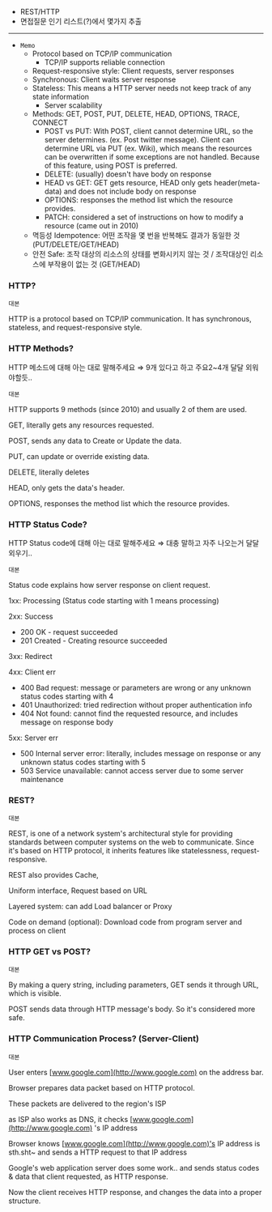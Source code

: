 - REST/HTTP
- 면접질문 인기 리스트(?)에서 몇가지 추출

---

- `Memo`
  - Protocol based on TCP/IP communication
    - TCP/IP supports reliable connection
  - Request-responsive style: Client requests, server responses
  - Synchronous: Client waits server response
  - Stateless: This means a HTTP server needs not keep track of any state information
    - Server scalability
  - Methods: GET, POST, PUT, DELETE, HEAD, OPTIONS, TRACE, CONNECT
    - POST vs PUT: With POST, client cannot determine URL, so the server determines. (ex. Post twitter message). Client can determine URL via PUT (ex. Wiki), which means the resources can be overwritten if some exceptions are not handled. Because of this feature, using POST is preferred.
    - DELETE: (usually) doesn't have body on response
    - HEAD vs GET: GET gets resource, HEAD only gets header(meta-data) and does not include body on response
    - OPTIONS: responses the method list which the resource provides.
    - PATCH: considered a set of instructions on how to modify a resource (came out in 2010)
  - 멱등성 Idempotence: 어떤 조작을 몇 번을 반복해도 결과가 동일한 것 (PUT/DELETE/GET/HEAD)
  - 안전 Safe: 조작 대상의 리소스의 상태를 변화시키지 않는 것 / 조작대상인 리소스에 부작용이 없는 것 (GET/HEAD)

### HTTP?

`대본`

HTTP is a protocol based on TCP/IP communication. It has synchronous, stateless, and request-responsive style.

### HTTP Methods?

HTTP 메소드에 대해 아는 대로 말해주세요 ⇒ 9개 있다고 하고 주요2~4개 달달 외워야할듯..

`대본`

HTTP supports 9 methods (since 2010) and usually 2 of them are used.

GET, literally gets any resources requested.

POST, sends any data to Create or Update the data.

PUT, can update or override existing data.

DELETE, literally deletes

HEAD, only gets the data's header.

OPTIONS, responses the method list which the resource provides.

### HTTP Status Code?

HTTP Status code에 대해 아는 대로 말해주세요 ⇒ 대충 말하고 자주 나오는거 달달 외우기..

`대본`

Status code explains how server response on client request.

1xx: Processing (Status code starting with 1 means processing)

2xx: Success

- 200 OK - request succeeded
- 201 Created - Creating resource succeeded

3xx: Redirect

4xx: Client err

- 400 Bad request: message or parameters are wrong or any unknown status codes starting with 4
- 401 Unauthorized: tried redirection without proper authentication info
- 404 Not found: cannot find the requested resource, and includes message on response body

5xx: Server err

- 500 Internal server error: literally, includes message on response or any unknown status codes starting with 5
- 503 Service unavailable: cannot access server due to some server maintenance

### REST?

`대본`

REST, is one of a network system's architectural style for providing standards between computer systems on the web to communicate. Since it's based on HTTP protocol, it inherits features like statelessness, request-responsive.

REST also provides Cache,

Uniform interface, Request based on URL

Layered system: can add Load balancer or Proxy

Code on demand (optional): Download code from program server and process on client

### HTTP GET vs POST?

`대본`

By making a query string, including parameters, GET sends it through URL, which is visible.

POST sends data through HTTP message's body. So it's considered more safe.

### HTTP Communication Process? (Server-Client)

`대본`

User enters [www.google.com](http://www.google.com) on the address bar.

Browser prepares data packet based on HTTP protocol.

These packets are delivered to the region's ISP

as ISP also works as DNS, it checks [www.google.com](http://www.google.com) 's IP address

Browser knows [www.google.com](http://www.google.com)'s IP address is sth.sht~ and sends a HTTP request to that IP address

Google's web application server does some work.. and sends status codes & data that client requested, as HTTP response.

Now the client receives HTTP response, and changes the data into a proper structure.
